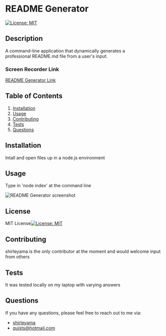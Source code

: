 # README Generator

[![License: MIT](https://img.shields.io/badge/License-MIT-yellow.svg)](https://opensource.org/licenses/MIT)

## Description

A command-line application that dynamically generates a professional README.md file from a user's input.

### Screen Recorder Link

[README Generator Link](https://drive.google.com/file/d/1mCqD3WZORmnSTDEGt7R0mMOEJT7cVn81/view?usp=share_link)

## Table of Contents

1. [Installation](#installation)
2. [Usage](#usage)
3. [Contributing](#contributing)
4. [Tests](#tests)
5. [Questions](#questions)

## Installation

Intall and open files up in a node.js environment

## Usage

Type in 'node index' at the command line

![README Generator screenshot](images/readme-gen.jpg)

## License

MIT License[![License: MIT](https://img.shields.io/badge/License-MIT-yellow.svg)](https://opensource.org/licenses/MIT)

## Contributing

shirleyama is the only contributor at the moment and would welcome input from others

## Tests

It was tested locally on my laptop with varying answers

## Questions

If you have any questions, please feel free to reach out to me via:

- [shirleyama](https://github.com/shirleyama)
- [quists@hotmail.com](mailto:quists@hotmail.com)
